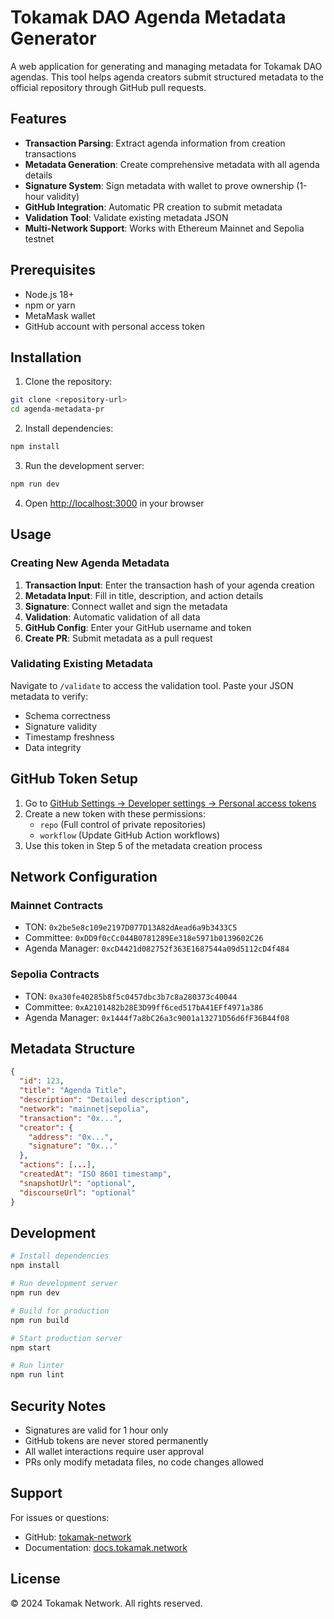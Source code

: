 # Tokamak DAO Agenda Metadata Generator

A web application for generating and managing metadata for Tokamak DAO agendas. This tool helps agenda creators submit structured metadata to the official repository through GitHub pull requests.

## Features

- **Transaction Parsing**: Extract agenda information from creation transactions
- **Metadata Generation**: Create comprehensive metadata with all agenda details
- **Signature System**: Sign metadata with wallet to prove ownership (1-hour validity)
- **GitHub Integration**: Automatic PR creation to submit metadata
- **Validation Tool**: Validate existing metadata JSON
- **Multi-Network Support**: Works with Ethereum Mainnet and Sepolia testnet

## Prerequisites

- Node.js 18+ 
- npm or yarn
- MetaMask wallet
- GitHub account with personal access token

## Installation

1. Clone the repository:
```bash
git clone <repository-url>
cd agenda-metadata-pr
```

2. Install dependencies:
```bash
npm install
```

3. Run the development server:
```bash
npm run dev
```

4. Open [http://localhost:3000](http://localhost:3000) in your browser

## Usage

### Creating New Agenda Metadata

1. **Transaction Input**: Enter the transaction hash of your agenda creation
2. **Metadata Input**: Fill in title, description, and action details
3. **Signature**: Connect wallet and sign the metadata
4. **Validation**: Automatic validation of all data
5. **GitHub Config**: Enter your GitHub username and token
6. **Create PR**: Submit metadata as a pull request

### Validating Existing Metadata

Navigate to `/validate` to access the validation tool. Paste your JSON metadata to verify:
- Schema correctness
- Signature validity
- Timestamp freshness
- Data integrity

## GitHub Token Setup

1. Go to [GitHub Settings → Developer settings → Personal access tokens](https://github.com/settings/tokens)
2. Create a new token with these permissions:
   - `repo` (Full control of private repositories)
   - `workflow` (Update GitHub Action workflows)
3. Use this token in Step 5 of the metadata creation process

## Network Configuration

### Mainnet Contracts
- TON: `0x2be5e8c109e2197D077D13A82dAead6a9b3433C5`
- Committee: `0xDD9f0cCc044B0781289Ee318e5971b0139602C26`
- Agenda Manager: `0xcD4421d082752f363E1687544a09d5112cD4f484`

### Sepolia Contracts
- TON: `0xa30fe40285b8f5c0457dbc3b7c8a280373c40044`
- Committee: `0xA2101482b28E3D99ff6ced517bA41EFf4971a386`
- Agenda Manager: `0x1444f7a8bC26a3c9001a13271D56d6fF36B44f08`

## Metadata Structure

```json
{
  "id": 123,
  "title": "Agenda Title",
  "description": "Detailed description",
  "network": "mainnet|sepolia",
  "transaction": "0x...",
  "creator": {
    "address": "0x...",
    "signature": "0x..."
  },
  "actions": [...],
  "createdAt": "ISO 8601 timestamp",
  "snapshotUrl": "optional",
  "discourseUrl": "optional"
}
```

## Development

```bash
# Install dependencies
npm install

# Run development server
npm run dev

# Build for production
npm run build

# Start production server
npm start

# Run linter
npm run lint
```

## Security Notes

- Signatures are valid for 1 hour only
- GitHub tokens are never stored permanently
- All wallet interactions require user approval
- PRs only modify metadata files, no code changes allowed

## Support

For issues or questions:
- GitHub: [tokamak-network](https://github.com/tokamak-network)
- Documentation: [docs.tokamak.network](https://docs.tokamak.network)

## License

© 2024 Tokamak Network. All rights reserved.
